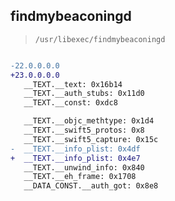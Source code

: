 ## findmybeaconingd

> `/usr/libexec/findmybeaconingd`

```diff

-22.0.0.0.0
+23.0.0.0.0
   __TEXT.__text: 0x16b14
   __TEXT.__auth_stubs: 0x11d0
   __TEXT.__const: 0xdc8

   __TEXT.__objc_methtype: 0x1d4
   __TEXT.__swift5_protos: 0x8
   __TEXT.__swift5_capture: 0x15c
-  __TEXT.__info_plist: 0x4df
+  __TEXT.__info_plist: 0x4e7
   __TEXT.__unwind_info: 0x840
   __TEXT.__eh_frame: 0x1708
   __DATA_CONST.__auth_got: 0x8e8

```
